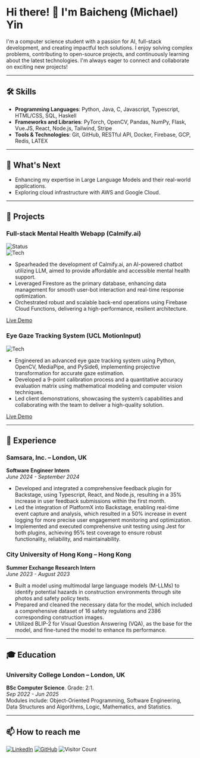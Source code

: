 # Hi there! 👋 I'm Baicheng (Michael) Yin

I'm a computer science student with a passion for AI, full-stack development, and creating impactful tech solutions. I enjoy solving complex problems, contributing to open-source projects, and continuously learning about the latest technologies. I'm always eager to connect and collaborate on exciting new projects!

---

## 🛠️ Skills

- **Programming Languages**: Python, Java, C, Javascript, Typescript, HTML/CSS, SQL, Haskell
- **Frameworks and Libraries**: PyTorch, OpenCV, Pandas, NumPy, Flask, Vue.JS, React, Node.js, Tailwind, Stripe
- **Tools & Technologies**: Git, GitHub, RESTful API, Docker, Firebase, GCP, Redis, LATEX

---

## 🌱 What's Next

- Enhancing my expertise in Large Language Models and their real-world applications.
- Exploring cloud infrastructure with AWS and Google Cloud.

---

## 🚀 Projects

### Full-stack Mental Health Webapp (Calmify.ai)  
![Status](https://img.shields.io/badge/Status-Active-green)  
![Tech](https://img.shields.io/badge/Tech-Firebase-orange)

- Spearheaded the development of Calmify.ai, an AI-powered chatbot utilizing LLM, aimed to provide affordable and accessible mental health support.
- Leveraged Firestore as the primary database, enhancing data management for smooth user-bot interaction and real-time response optimization.
- Orchestrated robust and scalable back-end operations using Firebase Cloud Functions, delivering a high-performance, resilient architecture.
  
[Live Demo](https://www.calmify.ai)

### Eye Gaze Tracking System (UCL MotionInput)  
![Tech](https://img.shields.io/badge/Tech-OpenCV-blue)

- Engineered an advanced eye gaze tracking system using Python, OpenCV, MediaPipe, and PySide6, implementing projective transformation for accurate gaze estimation.
- Developed a 9-point calibration process and a quantitative accuracy evaluation matrix using mathematical modeling and computer vision techniques.
- Led client demonstrations, showcasing the system’s capabilities and collaborating with the team to deliver a high-quality solution.

[Live Demo](https://www.motioninputgames.com/)

---

## 💼 Experience

### Samsara, Inc. – London, UK  
**Software Engineer Intern**  
*June 2024 - September 2024*

- Developed and integrated a comprehensive feedback plugin for Backstage, using Typescript, React, and Node.js, resulting in a 35% increase in user feedback submissions within the first month.
- Led the integration of PlatformX into Backstage, enabling real-time event capture and analysis, which resulted in a 50% increase in event logging for more precise user engagement monitoring and optimization.
- Implemented and executed comprehensive unit testing using Jest for both plugins, achieving 95% test coverage to ensure robust functionality, reliability, and maintainability.

### City University of Hong Kong – Hong Kong  
**Summer Exchange Research Intern**  
*June 2023 - August 2023*

- Built a model using multimodal large language models (M-LLMs) to identify potential hazards in construction environments through site photos and safety policy texts.
- Prepared and cleaned the necessary data for the model, which included a comprehensive dataset of 16 safety regulations and 2386 corresponding construction images.
- Utilized BLIP-2 for Visual Question Answering (VQA), as the base for the model, and fine-tuned the model to enhance its performance.

---

## 🎓 Education

### University College London – London, UK  
**BSc Computer Science**. Grade: 2:1.  
*Sep 2022 - Jun 2025*  
Modules include: Object-Oriented Programming, Software Engineering, Data Structures and Algorithms, Logic, Mathematics, and Statistics.

---

## 📫 How to reach me

[![LinkedIn](https://img.shields.io/badge/-LinkedIn-blue?style=flat-square&logo=Linkedin&logoColor=white&link=https://linkedin.com/in/baicheng-yin)](https://linkedin.com/in/baicheng-yin)
[![GitHub](https://img.shields.io/badge/-GitHub-black?style=flat-square&logo=github&link=https://github.com/Baicheng-MiQ)](https://github.com/Baicheng-MiQ)
![Visitor Count](https://komarev.com/ghpvc/?username=Baicheng-MiQ&style=flat-square)
